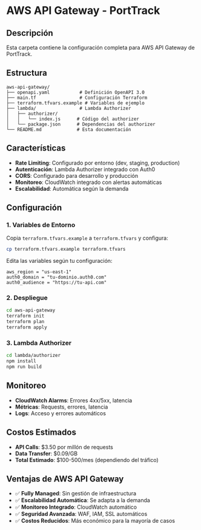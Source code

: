# AWS API Gateway - PortTrack

## Descripción

Esta carpeta contiene la configuración completa para AWS API Gateway de PortTrack.

## Estructura

```
aws-api-gateway/
├── openapi.yaml           # Definición OpenAPI 3.0
├── main.tf                # Configuración Terraform
├── terraform.tfvars.example # Variables de ejemplo
├── lambda/                # Lambda Authorizer
│   ├── authorizer/
│   │   └── index.js      # Código del authorizer
│   └── package.json      # Dependencias del authorizer
└── README.md             # Esta documentación
```

## Características

- **Rate Limiting**: Configurado por entorno (dev, staging, production)
- **Autenticación**: Lambda Authorizer integrado con Auth0
- **CORS**: Configurado para desarrollo y producción
- **Monitoreo**: CloudWatch integrado con alertas automáticas
- **Escalabilidad**: Automática según la demanda

## Configuración

### 1. Variables de Entorno

Copia `terraform.tfvars.example` a `terraform.tfvars` y configura:

```bash
cp terraform.tfvars.example terraform.tfvars
```

Edita las variables según tu configuración:

```hcl
aws_region = "us-east-1"
auth0_domain = "tu-dominio.auth0.com"
auth0_audience = "https://tu-api.com"
```

### 2. Despliegue

```bash
cd aws-api-gateway
terraform init
terraform plan
terraform apply
```

### 3. Lambda Authorizer

```bash
cd lambda/authorizer
npm install
npm run build
```

## Monitoreo

- **CloudWatch Alarms**: Errores 4xx/5xx, latencia
- **Métricas**: Requests, errores, latencia
- **Logs**: Acceso y errores automáticos

## Costos Estimados

- **API Calls**: $3.50 por millón de requests
- **Data Transfer**: $0.09/GB
- **Total Estimado**: $100-500/mes (dependiendo del tráfico)

## Ventajas de AWS API Gateway

- ✅ **Fully Managed**: Sin gestión de infraestructura
- ✅ **Escalabilidad Automática**: Se adapta a la demanda
- ✅ **Monitoreo Integrado**: CloudWatch automático
- ✅ **Seguridad Avanzada**: WAF, IAM, SSL automáticos
- ✅ **Costos Reducidos**: Más económico para la mayoría de casos
